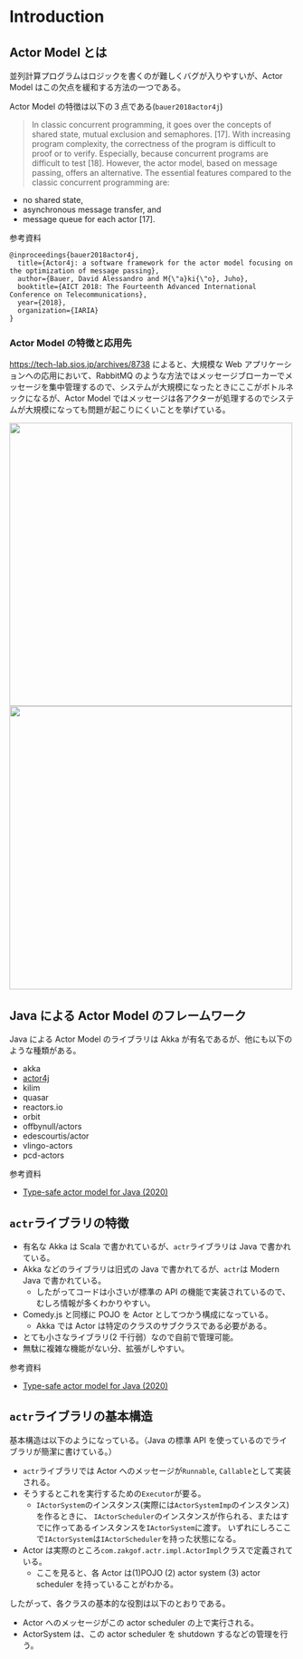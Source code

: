 
# Introduction

## Actor Model とは

並列計算プログラムはロジックを書くのが難しくバグが入りやすいが、Actor Model はこの欠点を緩和する方法の一つである。

Actor Model の特徴は以下の３点である(`bauer2018actor4j`)

> In classic concurrent programming, it goes over the
> concepts of shared state, mutual exclusion and semaphores.
> [17]. With increasing program complexity, the correctness
> of the program is difficult to proof or to verify. Especially,
> because concurrent programs are difficult to test [18].
> However, the actor model, based on message passing, offers
> an alternative. The essential features compared to the classic
> concurrent programming are:

- no shared state,
- asynchronous message transfer, and
- message queue for each actor [17].


参考資料

```
@inproceedings{bauer2018actor4j,
  title={Actor4j: a software framework for the actor model focusing on the optimization of message passing},
  author={Bauer, David Alessandro and M{\"a}ki{\"o}, Juho},
  booktitle={AICT 2018: The Fourteenth Advanced International Conference on Telecommunications},
  year={2018},
  organization={IARIA}
}
```


### Actor Model の特徴と応用先

https://tech-lab.sios.jp/archives/8738
によると、大規模な Web アプリケーションへの応用において、RabbitMQ のような方法ではメッセージブローカーでメッセージを集中管理するので、システムが大規模になったときにここがボトルネックになるが、Actor Model ではメッセージは各アクターが処理するのでシステムが大規模になっても問題が起こりにくいことを挙げている。


<img src="../../images/2022-04-24_17-39.png" width="500" />
<img src="../../images/2022-04-24_17-39_1.png" width="500" />



## Java による Actor Model のフレームワーク

Java による Actor Model のライブラリは Akka が有名であるが、他にも以下のような種類がある。

- akka
- [actor4j](https://actor4j.io)
- kilim
- quasar
- reactors.io
- orbit
- offbynull/actors
- edescourtis/actor
- vlingo-actors
- pcd-actors

参考資料

- [Type-safe actor model for Java (2020)](https://medium.com/@zakgof/type-safe-actor-model-for-java-7133857a9f72)



## `actr`ライブラリの特徴

- 有名な Akka は Scala で書かれているが、`actr`ライブラリは Java で書かれている。
- Akka などのライブラリは旧式の Java で書かれてるが、`actr`は Modern Java で書かれている。
    - したがってコードは小さいが標準の API の機能で実装されているので、むしろ情報が多くわかりやすい。
- Comedy.js と同様に POJO を Actor としてつかう構成になっている。
    - Akka では Actor は特定のクラスのサブクラスである必要がある。
- とても小さなライブラリ(2 千行弱）なので自前で管理可能。
- 無駄に複雑な機能がない分、拡張がしやすい。


参考資料

- [Type-safe actor model for Java (2020)](https://medium.com/@zakgof/type-safe-actor-model-for-java-7133857a9f72)


## `actr`ライブラリの基本構造

基本構造は以下のようになっている。（Java の標準 API を使っているのでライブラリが簡潔に書けている。）

- `actr`ライブラリでは Actor へのメッセージが`Runnable`, `Callable`として実装される。
- そうするとこれを実行するための`Executor`が要る。
    - `IActorSystem`のインスタンス(実際には`ActorSystemImp`のインスタンス)を作るときに、
    `IActorScheduler`のインスタンスが作られる、またはすでに作ってあるインスタンスを`IActorSystem`に渡す。
    いずれにしろここで`IActorSystem`は`IActorScheduler`を持った状態になる。
- Actor は実際のところ`com.zakgof.actr.impl.ActorImpl`クラスで定義されている。
    - ここを見ると、各 Actor は(1)POJO (2) actor system (3) actor scheduler を持っていることがわかる。
    

したがって、各クラスの基本的な役割は以下のとおりである。

- Actor へのメッセージがこの actor scheduler の上で実行される。
- ActorSystem は、この actor scheduler を shutdown するなどの管理を行う。

